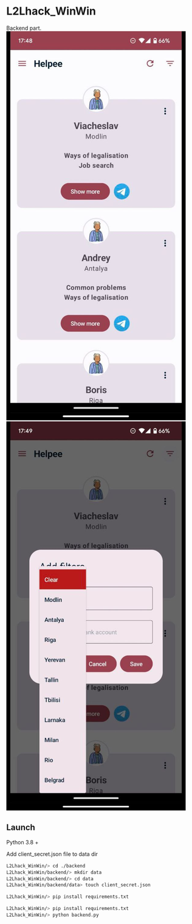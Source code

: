 # L2Lhack_WinWin

Backend part.
![image1](https://github.com/kraslav4ik/L2Lhack_WinWin/blob/backend-dev/pictures/photo_2022-11-22_13-21-50.jpg) ![image2](https://github.com/kraslav4ik/L2Lhack_WinWin/blob/backend-dev/pictures/photo_2022-11-22_13-21-57.jpg)


## Launch

Python 3.8 +

Add client_secret.json file to data dir

```bash
L2Lhack_WinWin/> cd ./backend
L2Lhack_WinWin/backend/> mkdir data
L2Lhack_WinWin/backend/> cd data
L2Lhack_WinWin/backend/data> touch client_secret.json
```

```bash
L2Lhack_WinWin/> pip install requirements.txt
```

```bash
L2Lhack_WinWin/> pip install requirements.txt
L2Lhack_WinWin/> python backend.py
```
